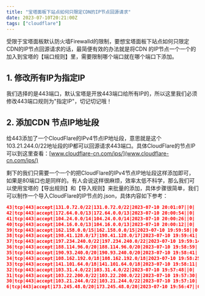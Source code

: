 ```yaml
---
title: "宝塔面板下站点如何只限定CDN的IP节点回源请求"
date: 2023-07-10T20:21:00Z
tags: ["cloudflare"]
---
```


受限于宝塔面板默认防火墙Firewalld的限制，要想宝塔面板下站点如何只限定CDN的IP节点回源请求的话，最简便有效的办法就是将CDN 的IP节点一个一个的加入到宝塔的【端口规则】里，需要限制哪个端口就在哪个端口下添加。

## 1. 修改所有IP为指定IP

我们选择的是443端口，默认宝塔是开放443端口给所有IP的，所以这里我们必须修改443端口规则为"指定IP"，切记切记哦！

## 2. 添加CDN 节点IP地址段

给443添加了一个CloudFlare的IPv4节点IP地址段，意思就是这个103.21.244.0/22地址段的IP都可以回源请求443端口。具体CloudFlare的节点IP可以到这里查看：[www.cloudflare-cn.com/ips/](www.cloudflare-cn.com/ips/)

剩下的我们只需要一个一个的把CloudFlare的IPv4节点IP地址段这样添加即可，如果是80端口也是同样的。有人会说这样很麻烦，效率太低不科学，那么我们可以使用宝塔的【导出规则】和【导入规则】来批量的添加，具体步骤很简单，我们可以制作一个导入CloudFlare的IP节点的.json，具体内容如下参考：

```json
43|tcp|443|accept|131.0.72.0/22|131.0.72.0/22|2023-07-10 20:01:07||0|
42|tcp|443|accept|172.64.0.0/13|172.64.0.0/13|2023-07-10 20:00:54||0|
41|tcp|443|accept|104.24.0.0/14|104.24.0.0/14|2023-07-10 20:00:26||0|
40|tcp|443|accept|104.16.0.0/13|104.16.0.0/13|2023-07-10 20:00:12||0|
39|tcp|443|accept|162.158.0.0/15|162.158.0.0/15|2023-07-10 19:59:58||0|
38|tcp|443|accept|198.41.128.0/17|198.41.128.0/17|2023-07-10 19:59:41||0|
37|tcp|443|accept|197.234.240.0/22|197.234.240.0/22|2023-07-10 19:59:14||0|
36|tcp|443|accept|188.114.96.0/20|188.114.96.0/20|2023-07-10 19:58:59||0|
35|tcp|443|accept|190.93.240.0/20|190.93.240.0/20|2023-07-10 19:58:41||0|
34|tcp|443|accept|108.162.192.0/18|108.162.192.0/18|2023-07-10 19:58:25||0|
33|tcp|443|accept|141.101.64.0/18|141.101.64.0/18|2023-07-10 19:58:11||0|
32|tcp|443|accept|103.31.4.0/22|103.31.4.0/22|2023-07-10 19:57:48||0|
31|tcp|443|accept|103.22.200.0/22|103.22.200.0/22|2023-07-10 19:57:30||0|
30|tcp|443|accept|103.21.244.0/22|103.21.244.0/22|2023-07-10 19:57:10||0|
6|tcp|443|accept|173.245.48.0/20|173.245.48.0/20|2023-07-10 19:56:47||0|
```
